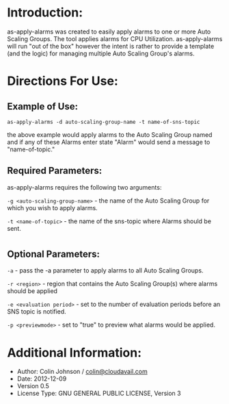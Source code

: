 # Introduction:
as-apply-alarms was created to easily apply alarms to one or more Auto Scaling Groups. The tool applies alarms for CPU Utilization. as-apply-alarms will run "out of the box" however the intent is rather to provide a template (and the logic) for managing multiple Auto Scaling Group's alarms.
# Directions For Use:
## Example of Use:
    as-apply-alarms -d auto-scaling-group-name -t name-of-sns-topic
the above example would apply alarms to the Auto Scaling Group named <auto-scaling-group-name> and if any of these Alarms enter state "Alarm" would send a message to "name-of-topic."
## Required Parameters:
as-apply-alarms requires the following two arguments:

`-g <auto-scaling-group-name>` - the name of the Auto Scaling Group for which you wish to apply alarms.

`-t <name-of-topic>` - the name of the sns-topic where Alarms should be sent.
#
## Optional Parameters:
`-a` - pass the -a parameter to apply alarms to all Auto Scaling Groups.

`-r <region>` - region that contains the Auto Scaling Group(s) where alarms should be applied

`-e <evaluation period>` - set to the number of evaluation periods before an SNS topic is notified.

`-p <previewmode>` - set to "true" to preview what alarms would be applied.
# Additional Information:
- Author: Colin Johnson / colin@cloudavail.com
- Date: 2012-12-09
- Version 0.5
- License Type: GNU GENERAL PUBLIC LICENSE, Version 3
